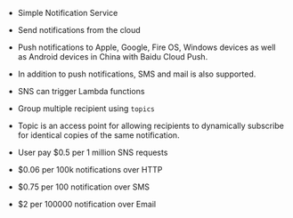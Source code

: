 * Simple Notification Service
* Send notifications from the cloud
* Push notifications to Apple, Google, Fire OS, Windows devices as well as Android devices in China with Baidu Cloud Push.
* In addition to push notifications, SMS and mail is also supported.
* SNS can trigger Lambda functions

* Group multiple recipient using `topics`
* Topic is an access point for allowing recipients to dynamically subscribe for identical copies of the same notification.

* User pay $0.5 per 1 million SNS requests
* $0.06 per 100k notifications over HTTP
* $0.75 per 100 notification over SMS
* $2 per 100000 notification over Email
